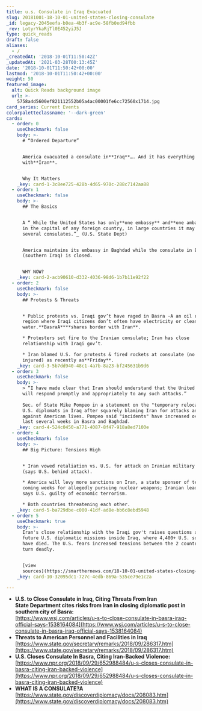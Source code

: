 ```yaml
---
title: u.s. Consulate in Iraq Evacuated
slug: 20181001-18-10-01-united-states-closing-consulate
_id: legacy-2045eefa-b0ea-4b3f-ac9e-58fb0ed94fbb
_rev: LotyrYkaRjTl0E452yiJ5J
type: quick_reads
draft: false
aliases:
  - /
_createdAt: '2018-10-01T11:50:42Z'
_updatedAt: '2021-03-28T00:13:45Z'
date: '2018-10-01T11:50:42+00:00'
lastmod: '2018-10-01T11:50:42+00:00'
weight: 50
featured_image:
  alt: Quick Reads background image
  url: >-
    5758a4d5600ef821112552b05a4ac00001fe6cc72560x1714.jpg
card_series: Current Events
colorpaletteclassname: '--dark-green'
cards:
  - order: 0
    useCheckmark: false
    body: >-
      # “Ordered Departure”


      America evacuated a consulate in**Iraq**…. And it has everything to do
      with**Iran**.


      Why It Matters
    _key: card-1-3c8ee725-428b-4d65-970c-288c7142aa88
  - order: 1
    useCheckmark: false
    body: >-
      ## The Basics


      A “_While the United States has only**one embassy** and**one ambassador**
      in the capital of any foreign country, in large countries it may have
      several consulates.”_ (U.S. State Dept)


      America maintains its embassy in Baghdad while the consulate in Basra
      (southern Iraq) is closed.


      WHY NOW?
    _key: card-2-acb90610-d332-4036-98d6-1b7b11e92f22
  - order: 2
    useCheckmark: false
    body: >-
      ## Protests & Threats


      * Public protests vs. Iraqi gov’t have raged in Basra -A an oil rich
      region where Iraqi citizens don’t often have electricity or clean
      water.**BasraA****shares border with Iran**.

      * Protesters set fire to the Iranian consulate; Iran has close
      relationship with Iraqi gov’t.

      * Iran blamed U.S. for protests & fired rockets at consulate (no one was
      injured) as recently as**Friday**.
    _key: card-3-5b7dd940-48c1-4a7b-8a23-bf245631b9d6
  - order: 3
    useCheckmark: false
    body: >-
      > “I have made clear that Iran should understand that the United States
      will respond promptly and appropriately to any such attacks.”  
        
      Sec. of State Mike Pompeo in a statement on the "temporary relocation" of
      U.S. diplomats in Iraq after squarely blaming Iran for attacks and threats
      against American lives. Pompeo said "incidents" have increased over the
      last several weeks in Basra and Baghdad.
    _key: card-4-524c0450-a771-4087-8f47-918a8ed7100e
  - order: 4
    useCheckmark: false
    body: >-
      ## Big Picture: Tensions High


      * Iran vowed retaliation vs. U.S. for attack on Iranian military parade
      (says U.S. behind attack).

      * America will levy more sanctions on Iran, a state sponsor of terror, in
      coming weeks for allegedly pursuing nuclear weapons; Iranian leadership
      says U.S. guilty of economic terrorism.

      * Both countries threatening each other.
    _key: card-5-ba729dbe-c000-41df-ad8e-bb6c8ebd5948
  - order: 5
    useCheckmark: true
    body: >-
      Iran's close relationship with the Iraqi gov't raises questions about
      future U.S. diplomatic missions inside Iraq, where 4,400+ U.S. soldiers
      have died. The U.S. fears increased tensions between the 2 countries will
      turn deadly.


      [view
      sources](https://smarthernews.com/18-10-01-united-states-closing-consulate/)
    _key: card-10-32095dc1-727c-4edb-869a-535ce79e1c2a

---
```

* **U.S. to Close Consulate in Iraq, Citing Threats From Iran**  
**State Department cites risks from Iran in closing diplomatic post in southern city of Basra:**  
[https://www.wsj.com/articles/u-s-to-close-consulate-in-basra-iraq-official-says-1538164084](https://www.wsj.com/articles/u-s-to-close-consulate-in-basra-iraq-official-says-1538164084)
* **Threats to American Personnel and Facilities in Iraq**  
[https://www.state.gov/secretary/remarks/2018/09/286317.htm](https://www.state.gov/secretary/remarks/2018/09/286317.htm)
* **U.S. Closes Consulate In Basra, Citing Iran-Backed Violence:**  
[https://www.npr.org/2018/09/29/652988484/u-s-closes-consulate-in-basra-citing-iran-backed-violence](https://www.npr.org/2018/09/29/652988484/u-s-closes-consulate-in-basra-citing-iran-backed-violence)
* **WHAT IS A CONSULATE?A**  
[https://www.state.gov/discoverdiplomacy/docs/208083.htm](https://www.state.gov/discoverdiplomacy/docs/208083.htm)